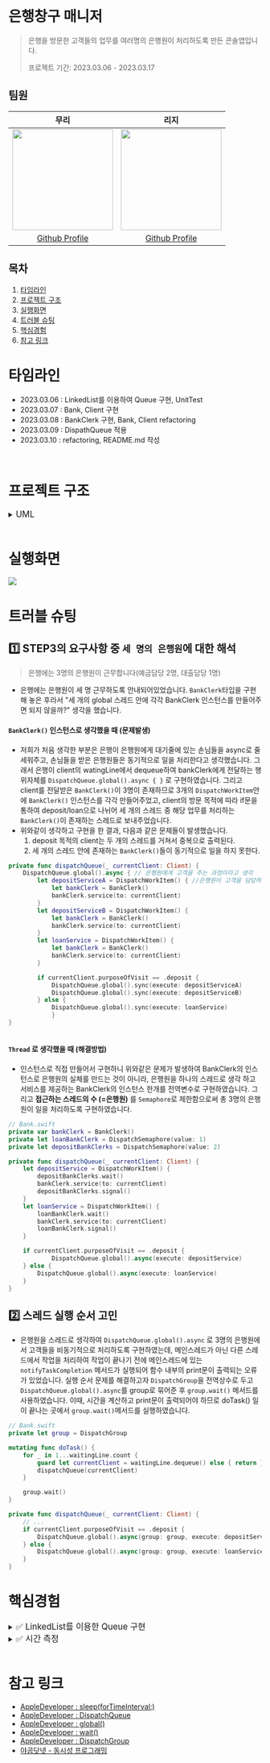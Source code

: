 # 은행창구 매니저
> 은행을 방문한 고객들의 업무를 여러명의 은행원이 처리하도록 만든 콘솔앱입니다.
>
> 프로젝트 기간: 2023.03.06 - 2023.03.17
> 

## 팀원
| 무리 | 리지 |
| :--------: |  :--------: | 
| <Img src = "https://i.imgur.com/RoWuqsN.jpg" width="200" height="200"/>      |<Img src ="https://user-images.githubusercontent.com/114971172/221088543-6f6a8d09-7081-4e61-a54a-77849a102af8.png" width="200" height="200"/>
| [Github Profile](https://github.com/parkmuri) |[Github Profile](https://github.com/yijiye)

## 목차
1. [타임라인](#타임라인)
2. [프로젝트 구조](#프로젝트-구조)
3. [실행화면](#실행화면) 
4. [트러블 슈팅](#트러블-슈팅) 
5. [핵심경험](#핵심경험)
6. [참고 링크](#참고-링크)


# 타임라인 
- 2023.03.06 : LinkedList를 이용하여 Queue 구현, UnitTest 
- 2023.03.07 : Bank, Client 구현
- 2023.03.08 : BankClerk 구현, Bank, Client refactoring
- 2023.03.09 : DispathQueue 적용
- 2023.03.10 : refactoring, README.md 작성


<br/>

# 프로젝트 구조
<details>
    <summary><big>UML</big></big></summary>

<img src="https://i.imgur.com/iztFWFI.png" width="1000">

</details>

<br/>


# 실행화면
<img src="https://i.imgur.com/jF0aH41.gif">


# 트러블 슈팅
## 1️⃣ STEP3의 요구사항 중 `세 명의 은행원`에 대한 해석
> 은행에는 3명의 은행원이 근무합니다(예금담당 2명, 대출담당 1명)
- 은행에는 은행원이 세 명 근무하도록 안내되어있었습니다. `BankClerk`타입을 구현 해 놓은 후라서 "세 개의 global 스레드 안에 각각 BankClerk 인스턴스를 만들어주면 되지 않을까?" 생각을 했습니다. 

#### `BankClerk()` 인스턴스로 생각했을 때 (문제발생)
- 저희가 처음 생각한 부분은 은행이 은행원에게 대기줄에 있는 손님들을 async로 줄세워주고, 손님들을 받은 은행원들은 동기적으로 일을 처리한다고 생각했습니다.
그래서 은행이 client의 watingLine에서 dequeue하여 bankClerk에게 전달하는 행위자체를 `DispatchQueue.global().async { }` 로 구현하였습니다. 
그리고 client를 전달받은 `BankClerk()`이 3명이 존재하므로 3개의 `DispatchWorkItem`안에 `BankClerk()` 인스턴스를 각각 만들어주었고, client의 방문 목적에 따라 if문을 통하여 deposit/loan으로 나뉘어 세 개의 스레드 중 해당 업무를 처리하는 `BankClerk()`이 존재하는 스레드로 보내주었습니다.
- 위와같이 생각하고 구현을 한 결과, 다음과 같은 문제들이 발생했습니다.
    1. deposit 목적의 client는 두 개의 스레드를 거쳐서 중복으로 출력된다.
    2. 세 개의 스레드 안에 존재하는 `BankClerk()`들이 동기적으로 일을 하지 못한다.
    
```swift
private func dispatchQueue(_ currentClient: Client) {
    DispatchQueue.global().async { // 은행원에게 고객을 주는 과정이라고 생각
        let depositServiceA = DispatchWorkItem() { //은행원이 고객을 담당하여 업무를 처리하는 과정이라고 생각하여 총 3명의 은행원을 직접 구현
            let bankClerk = BankClerk()
            bankClerk.service(to: currentClient)
        }
        let depositServiceB = DispatchWorkItem() {
            let bankClerk = BankClerk()
            bankClerk.service(to: currentClient)
        }
        let loanService = DispatchWorkItem() {
            let bankClerk = BankClerk()
            bankClerk.service(to: currentClient)
        }

        if currentClient.purposeOfVisit == .deposit {
            DispatchQueue.global().sync(execute: depositServiceA)
            DispatchQueue.global().sync(execute: depositServiceB)
        } else {
            DispatchQueue.global().sync(execute: loanService)
            }
}
    
```

#### `Thread` 로 생각했을 때 (해결방법)
- 인스턴스로 직접 만들어서 구현하니 위와같은 문제가 발생하여 BankClerk의 인스턴스로 은행원의 실체를 만드는 것이 아니라, 은행원을 하나의 스레드로 생각 하고 서비스를 제공하는 BankClerk의 인스턴스 한개를 전역변수로 구현하였습니다. 그리고 **접근하는 스레드의 수 (=은행원)** 를 `Semaphore`로 제한함으로써 총 3명의 은행원이 일을 처리하도록 구현하였습니다.
```swift
// Bank.swift
private var bankClerk = BankClerk()
private let loanBankClerk = DispatchSemaphore(value: 1)
private let depositBankClerks = DispatchSemaphore(value: 2)

private func dispatchQueue(_ currentClient: Client) {
    let depositService = DispatchWorkItem() {
        depositBankClerks.wait()
        bankClerk.service(to: currentClient)
        depositBankClerks.signal()
    }
    let loanService = DispatchWorkItem() {
        loanBankClerk.wait()
        bankClerk.service(to: currentClient)
        loanBankClerk.signal()
    }

    if currentClient.purposeOfVisit == .deposit {
            DispatchQueue.global().async(execute: depositService)
    } else {
        DispatchQueue.global().async(execute: loanService)
    }
}
```


## 2️⃣ 스레드 실행 순서 고민
- 은행원을 스레드로 생각하여 `DispatchQueue.global().async` 로 3명의 은행원에서 고객들을 비동기적으로 처리하도록 구현하였는데, 메인스레드가 아닌 다른 스레드에서 작업을 처리하여 작업이 끝나기 전에 메인스레드에 있는 `notifyTaskCompletion` 메서드가 실행되어 함수 내부의 print문이 출력되는 오류가 있었습니다.
실행 순서 문제를 해결하고자 `DispatchGroup`을 전역상수로 두고`DispatchQueue.global().async`를 group로 묶어준 후 `group.wait()` 메서드를 사용하였습니다. 이때, 시간을 계산하고 print문이 출력되어야 하므로 doTask() 일이 끝나는 곳에서 `group.wait()`메서드를 실행하였습니다.

```swift
// Bank.swift
private let group = DispatchGroup

mutating func doTask() {
    for _ in 1...waitingLine.count {
        guard let currentClient = waitingLine.dequeue() else { return }
        dispatchQueue(currentClient)
    }

    group.wait()
}

private func dispatchQueue(_ currentClient: Client) { 
    // ...
    if currentClient.purposeOfVisit == .deposit {
        DispatchQueue.global().async(group: group, execute: depositService)
    } else {
        DispatchQueue.global().async(group: group, execute: loanService)
    }
}
```

# 핵심경험

<details>
    <summary><big>✅ LinkedList를 이용한 Queue 구현</big></summary>
    
### removeAll() 구현
- `removeAll()` 의 기능은 enqueue된 값을 모두 삭제하는 것이라 생각하였습니다. 처음 생각한 점은 값을 하나씩 삭제를 해줘야하나? 고민하였는데, 연결리스트의 특성상 노드가 다음 값의 주소값과 연결되어 있으므로 head와 tail을 nil로 변환하면 가르키는 주소값이 사라지게 되고 결국 swift의 ARC가 자동으로 메모리를 해제한다는 점을 고려하여 다음과 같이 구현하였습니다.
    
```swift
 mutating func removeAll() {
    self.head = nil
    self.tail = nil
    count = 0
}
```
    
### append 구현
- 처음 appen 구현시 조건문을 if로 사용하여 return 을 구현하지 않아 append 기능에 문제가 있었습니다. 
    
수정 전 코드
```swift
 mutating func append(_ data: T) {
    if isEmpty {
        self.head = Node(data: data)
        self.tail = head
        count += 1
    }
```
- 비어있을 때, head에 새로운 Node를 주고 Node가 head이자 tail이 되도록 한 후 코드를 빠져나오도록 return 값을 주면서 빠른 종료를 위해 guard문으로 변경하였습니다.
    
수정 후 코드
```swift
 mutating func append(_ data: T) {
    guard !isEmpty else {
        self.head = Node(data: data)
        self.tail = head
        count += 1
    
        return
    }
```
    
### count 추가
- step2를 진행하면서 count의 기능이 필요하다 생각하여 count를 추가하였습니다. 그러나 LinkedList를 swift에서 기본으로 제공하는 타입이 아니므로 count를 세는 것을 직접 구현해야 했습니다. 따라서 enqueue 되면서 count를 하나씩 증가하고, dequeue 될 때 count가 하나씩 감소하며 removeAll 하면 count가 다시 0이 되도록 직접 구현하였습니다.
</details>


<details>
    <summary><big>✅ 시간 측정</big></summary>
    
- 은행원 1명이 1명의 고객을 처리하는데 걸리는 시간 조건이 있었고, 그 시간을 측정하여 하루동안 일한 시간을 print 하는 미션이 있었습니다. 저희는 그 시간을 측정하기 위해 `usleep()`을 사용하여 정해진 시간만큼 일을 처리하고 그 합을 `CFAbsoluteTimeGetCurrent()` 메서드를 이용하여 해결하였습니다.
```swift
mutating func checkTaskTime() -> String {
        let startTime = CFAbsoluteTimeGetCurrent()
        
        doTask()
        
        let timeOfTask = CFAbsoluteTimeGetCurrent() - startTime
        let totalTime = String(format: "%.2f", timeOfTask)
        
        return totalTime
    }
```
    
추가적으로 같은 기능을 하는 Thread.sleep()과 sleep()에 대해 좀 더 찾아보았습니다.
    
```swift
// sleep
static func sleep(_ duration: UInt64) async

// Thread.sleep
@_unavailableFromAsync(message: "Use Task.sleep(until:clock:) instead.") 
class func sleep(forTimeInterval ti: TimeInterval)
```
- 두 메서드 모두 정해진 시간만큼 업무 수행을 중지 시키는 메서드로 가장 큰 차이로는 static 타입 메서드인 것과 class 타입 메서드 인 점이 있습니다.
Thread.sleep()이 Foundation FrameWork의 Thread class에 정의된 메서드로, swift에 더 최적화되어 있으나 기능적으로 차이는 없다는 것을 알게되었습니다.
    
</details>

<br/>

# 참고 링크
- [AppleDeveloper : sleep(forTimeInterval:)](https://developer.apple.com/documentation/foundation/thread/1413673-sleep)
- [AppleDeveloper : DispatchQueue](https://developer.apple.com/documentation/dispatch/dispatchqueue/)
- [AppleDeveloper : global()](https://developer.apple.com/documentation/dispatch/dispatchqueue/2300077-global)
- [AppleDeveloper : wait()](https://developer.apple.com/documentation/dispatch/dispatchworkitem/2016085-wait)
- [AppleDeveloper : DispatchGroup](https://developer.apple.com/documentation/dispatch/dispatchgroup)
- [야곰닷넷 - 동시성 프로그래밍](https://yagom.net/courses/%eb%8f%99%ec%8b%9c%ec%84%b1-%ed%94%84%eb%a1%9c%ea%b7%b8%eb%9e%98%eb%b0%8d-concurrency-programming/)
